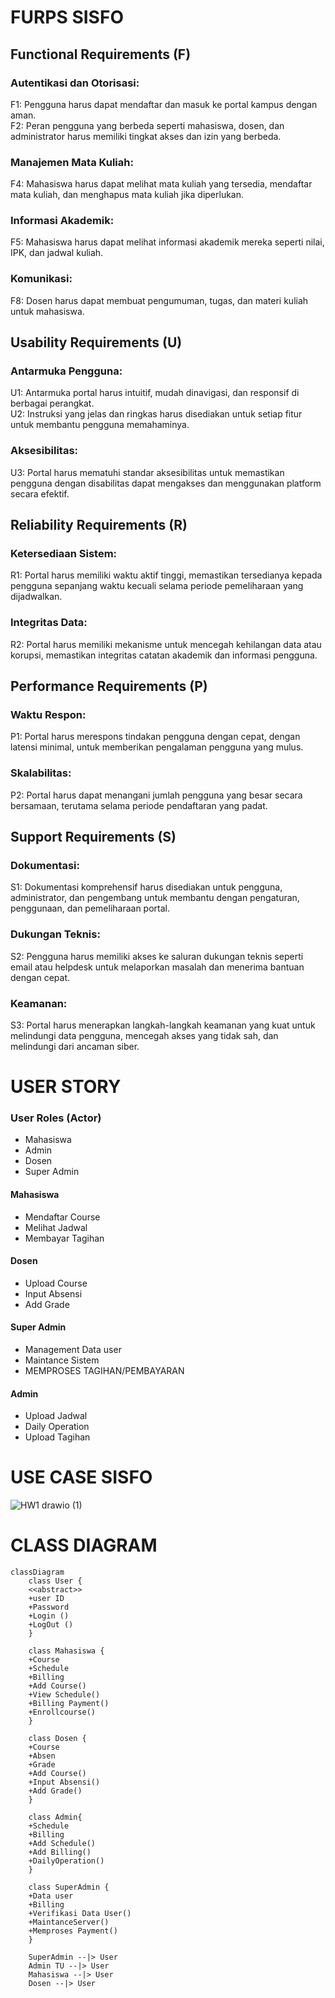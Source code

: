 # FURPS SISFO
## Functional Requirements (F)
### Autentikasi dan Otorisasi: 
F1: Pengguna harus dapat mendaftar dan masuk ke portal kampus dengan aman. <br>
F2: Peran pengguna yang berbeda seperti mahasiswa, dosen, dan administrator harus memiliki tingkat akses dan izin yang berbeda.

### Manajemen Mata Kuliah:
F4: Mahasiswa harus dapat melihat mata kuliah yang tersedia, mendaftar mata kuliah, dan menghapus mata kuliah jika diperlukan.

### Informasi Akademik:
F5: Mahasiswa harus dapat melihat informasi akademik mereka seperti nilai, IPK, dan jadwal kuliah. <br>

### Komunikasi:
F8: Dosen harus dapat membuat pengumuman, tugas, dan materi kuliah untuk mahasiswa.


## Usability Requirements (U)
### Antarmuka Pengguna:
U1: Antarmuka portal harus intuitif, mudah dinavigasi, dan responsif di berbagai perangkat.<br>
U2: Instruksi yang jelas dan ringkas harus disediakan untuk setiap fitur untuk membantu pengguna memahaminya.

### Aksesibilitas:
U3: Portal harus mematuhi standar aksesibilitas untuk memastikan pengguna dengan disabilitas dapat mengakses dan menggunakan platform secara efektif.


## Reliability Requirements (R)
### Ketersediaan Sistem:
R1: Portal harus memiliki waktu aktif tinggi, memastikan tersedianya kepada pengguna sepanjang waktu kecuali selama periode pemeliharaan yang dijadwalkan.
### Integritas Data:
R2: Portal harus memiliki mekanisme untuk mencegah kehilangan data atau korupsi, memastikan integritas catatan akademik dan informasi pengguna.

## Performance Requirements (P)
### Waktu Respon:
P1: Portal harus merespons tindakan pengguna dengan cepat, dengan latensi minimal, untuk memberikan pengalaman pengguna yang mulus.
### Skalabilitas:
P2: Portal harus dapat menangani jumlah pengguna yang besar secara bersamaan, terutama selama periode pendaftaran yang padat.

## Support Requirements (S)
### Dokumentasi:
S1: Dokumentasi komprehensif harus disediakan untuk pengguna, administrator, dan pengembang untuk membantu dengan pengaturan, penggunaan, dan pemeliharaan portal.
### Dukungan Teknis:
S2: Pengguna harus memiliki akses ke saluran dukungan teknis seperti email atau helpdesk untuk melaporkan masalah dan menerima bantuan dengan cepat. 
### Keamanan:
S3: Portal harus menerapkan langkah-langkah keamanan yang kuat untuk melindungi data pengguna, mencegah akses yang tidak sah, dan melindungi dari ancaman siber.

# USER STORY
### User Roles (Actor)
- Mahasiswa
- Admin
- Dosen
- Super Admin

#### Mahasiswa
- Mendaftar Course
- Melihat Jadwal
- Membayar Tagihan

#### Dosen
- Upload Course
- Input Absensi
- Add Grade

#### Super Admin
- Management Data user
- Maintance  Sistem
- MEMPROSES TAGIHAN/PEMBAYARAN

#### Admin
- Upload Jadwal
- Daily Operation
- Upload Tagihan

# USE CASE SISFO
![HW1 drawio (1)](https://github.com/Kevin-Divra/HW-1-2/assets/151398701/be103b18-9df6-4471-9074-e7309f9bb35a)


# CLASS DIAGRAM
```mermaid
classDiagram
    class User {
    <<abstract>>
    +user ID
    +Password
    +Login ()
    +LogOut ()
    }
    
    class Mahasiswa {
    +Course
    +Schedule
    +Billing
    +Add Course()
    +View Schedule()
    +Billing Payment()
    +Enrollcourse()
    }
    
    class Dosen {
    +Course
    +Absen
    +Grade
    +Add Course()
    +Input Absensi()
    +Add Grade()
    }
    
    class Admin{
    +Schedule
    +Billing
    +Add Schedule()
    +Add Billing()
    +DailyOperation()
    }

    class SuperAdmin {
    +Data user
    +Billing
    +Verifikasi Data User()
    +MaintanceServer()
    +Memproses Payment()
    }
    
    SuperAdmin --|> User
    Admin TU --|> User
    Mahasiswa --|> User
    Dosen --|> User
```

